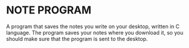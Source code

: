 # NOTE PROGRAM
A program that saves the notes you write on your desktop, written in C language.
The program saves your notes where you download it, so you should make sure that the program is sent to the desktop.


